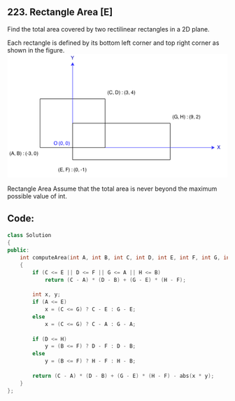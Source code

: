 ## 223. Rectangle Area [E]
Find the total area covered by two rectilinear rectangles in a 2D plane.

Each rectangle is defined by its bottom left corner and top right corner as shown in the figure.  
  ![](../image/rectangle_area.png)

Rectangle Area
Assume that the total area is never beyond the maximum possible value of int.

## Code:
```c++
class Solution 
{
public:
    int computeArea(int A, int B, int C, int D, int E, int F, int G, int H) 
    {
        if (C <= E || D <= F || G <= A || H <= B)
            return (C - A) * (D - B) + (G - E) * (H - F);
            
        int x, y;
        if (A <= E)
            x = (C <= G) ? C - E : G - E;
        else
            x = (C <= G) ? C - A : G - A;
        
        if (D <= H)
            y = (B <= F) ? D - F : D - B;
        else
            y = (B <= F) ? H - F : H - B;
        
        return (C - A) * (D - B) + (G - E) * (H - F) - abs(x * y);
    }
};
```
